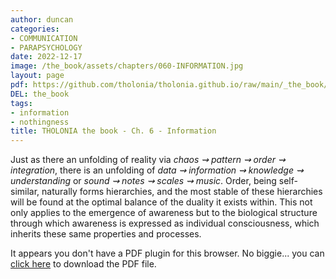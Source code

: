 ```yaml
---
author: duncan
categories:
- COMMUNICATION
- PARAPSYCHOLOGY
date: 2022-12-17
image: /the_book/assets/chapters/060-INFORMATION.jpg
layout: page
pdf: https://github.com/tholonia/tholonia.github.io/raw/main/_the_book/assets/chapters/060-INFORMATION.pdf
DEL: the_book
tags:
- information
- nothingness
title: THOLONIA the book - Ch. 6 - Information
---
```


Just as there an unfolding of reality via <i>chaos ⇝ pattern ⇝  order ⇝  integration</i>, there is an unfolding of <i>data ⇝ information ⇝ knowledge ⇝ understanding</i> or<i> sound ⇝ notes ⇝ scales ⇝ music</i>.  Order, being self-similar, naturally forms hierarchies, and the most stable of these hierarchies will be found at the optimal balance of the duality it exists within.  This not only applies to the emergence of awareness but to the biological structure through which awareness is expressed as individual consciousness, which inherits these same properties and processes.<!--more-->

<object data='{{ page.pdf }}#zoom=100%' width='100%' height='1000' type='application/pdf'><p>It appears you don't have a PDF plugin for this browser. No biggie... you can <a href='{{ page.pdf }}'> click here</a> to download the PDF file.</p></object>